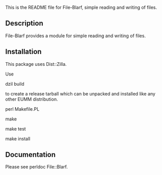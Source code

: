 This is the README file for File-Blarf, simple reading and writing of files.

## Description

File-Blarf provides a module for
simple reading and writing of files.

## Installation

This package uses Dist::Zilla.

Use

dzil build

to create a release tarball which can be
unpacked and installed like any other EUMM
distribution.

perl Makefile.PL

make

make test

make install

## Documentation

Please see perldoc File::Blarf.

